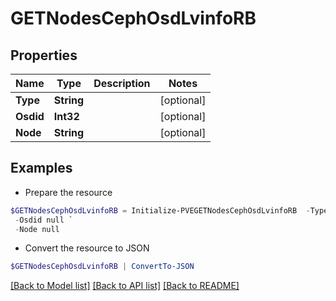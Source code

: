 # GETNodesCephOsdLvinfoRB
## Properties

Name | Type | Description | Notes
------------ | ------------- | ------------- | -------------
**Type** | **String** |  | [optional] 
**Osdid** | **Int32** |  | [optional] 
**Node** | **String** |  | [optional] 

## Examples

- Prepare the resource
```powershell
$GETNodesCephOsdLvinfoRB = Initialize-PVEGETNodesCephOsdLvinfoRB  -Type null `
 -Osdid null `
 -Node null
```

- Convert the resource to JSON
```powershell
$GETNodesCephOsdLvinfoRB | ConvertTo-JSON
```

[[Back to Model list]](../README.md#documentation-for-models) [[Back to API list]](../README.md#documentation-for-api-endpoints) [[Back to README]](../README.md)

